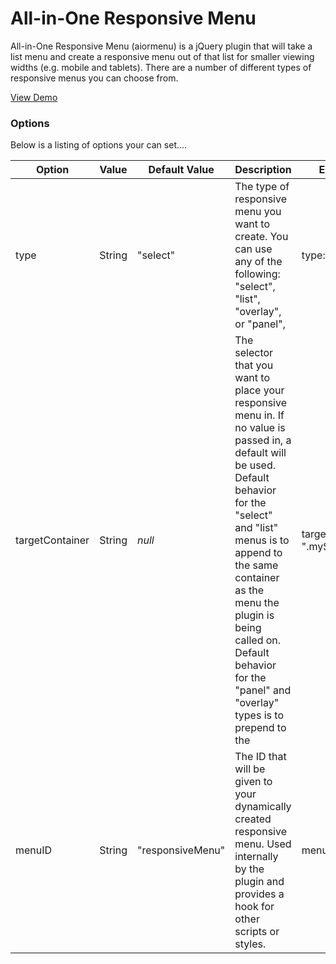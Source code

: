 All-in-One Responsive Menu
========

All-in-One Responsive Menu (aiormenu) is a jQuery plugin that will take a list menu and create a responsive menu out of that list for smaller viewing widths (e.g. mobile and tablets). There are a number of different types of responsive menus you can choose from.

[View Demo](https://9bitstudios.github.io/aiormenu)

### Options

Below is a listing of options your can set....

| Option | Value | Default Value | Description | Example |
| --- | --- | --- | --- | --- |
| type | String | "select" | The type of responsive menu you want to create. You can use any of the following: "select", "list", "overlay", or "panel", | type: "panel" |
| targetContainer | String | *null* | The selector that you want to place your responsive menu in. If no value is passed in, a default will be used. Default behavior for the "select" and "list" menus is to append to the same container as the menu the plugin is being called on. Default behavior for the "panel" and "overlay" types is to prepend to the <body> | targetContainer: ".mySelector" |
| menuID | String | "responsiveMenu" | The ID that will be given to your dynamically created responsive menu. Used internally by the plugin and provides a hook for other scripts or styles. | menuID: "myID" |
